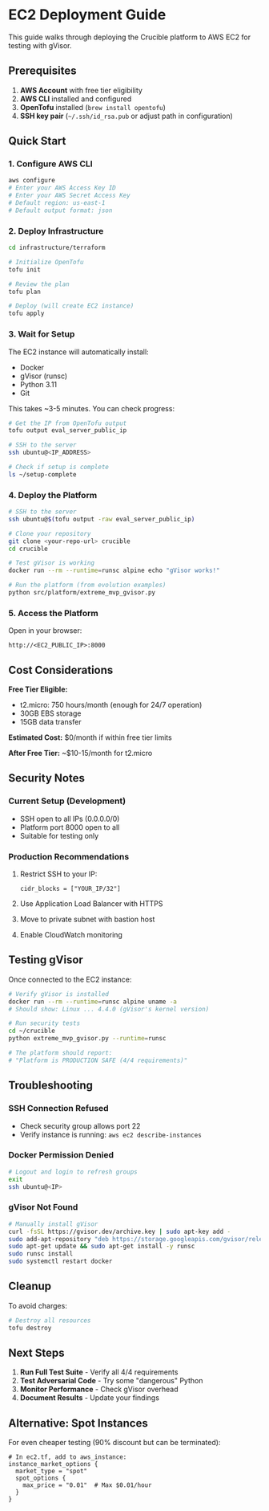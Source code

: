 # EC2 Deployment Guide

This guide walks through deploying the Crucible platform to AWS EC2 for testing with gVisor.

## Prerequisites

1. **AWS Account** with free tier eligibility
2. **AWS CLI** installed and configured
3. **OpenTofu** installed (`brew install opentofu`)
4. **SSH key pair** (`~/.ssh/id_rsa.pub` or adjust path in configuration)

## Quick Start

### 1. Configure AWS CLI

```bash
aws configure
# Enter your AWS Access Key ID
# Enter your AWS Secret Access Key
# Default region: us-east-1
# Default output format: json
```

### 2. Deploy Infrastructure

```bash
cd infrastructure/terraform

# Initialize OpenTofu
tofu init

# Review the plan
tofu plan

# Deploy (will create EC2 instance)
tofu apply
```

### 3. Wait for Setup

The EC2 instance will automatically install:
- Docker
- gVisor (runsc)
- Python 3.11
- Git

This takes ~3-5 minutes. You can check progress:

```bash
# Get the IP from OpenTofu output
tofu output eval_server_public_ip

# SSH to the server
ssh ubuntu@<IP_ADDRESS>

# Check if setup is complete
ls ~/setup-complete
```

### 4. Deploy the Platform

```bash
# SSH to the server
ssh ubuntu@$(tofu output -raw eval_server_public_ip)

# Clone your repository
git clone <your-repo-url> crucible
cd crucible

# Test gVisor is working
docker run --rm --runtime=runsc alpine echo "gVisor works!"

# Run the platform (from evolution examples)
python src/platform/extreme_mvp_gvisor.py
```

### 5. Access the Platform

Open in your browser:
```
http://<EC2_PUBLIC_IP>:8000
```

## Cost Considerations

**Free Tier Eligible:**
- t2.micro: 750 hours/month (enough for 24/7 operation)
- 30GB EBS storage
- 15GB data transfer

**Estimated Cost:** $0/month if within free tier limits

**After Free Tier:** ~$10-15/month for t2.micro

## Security Notes

### Current Setup (Development)
- SSH open to all IPs (0.0.0.0/0)
- Platform port 8000 open to all
- Suitable for testing only

### Production Recommendations
1. Restrict SSH to your IP:
   ```hcl
   cidr_blocks = ["YOUR_IP/32"]
   ```

2. Use Application Load Balancer with HTTPS

3. Move to private subnet with bastion host

4. Enable CloudWatch monitoring

## Testing gVisor

Once connected to the EC2 instance:

```bash
# Verify gVisor is installed
docker run --rm --runtime=runsc alpine uname -a
# Should show: Linux ... 4.4.0 (gVisor's kernel version)

# Run security tests
cd ~/crucible
python extreme_mvp_gvisor.py --runtime=runsc

# The platform should report:
# "Platform is PRODUCTION SAFE (4/4 requirements)"
```

## Troubleshooting

### SSH Connection Refused
- Check security group allows port 22
- Verify instance is running: `aws ec2 describe-instances`

### Docker Permission Denied
```bash
# Logout and login to refresh groups
exit
ssh ubuntu@<IP>
```

### gVisor Not Found
```bash
# Manually install gVisor
curl -fsSL https://gvisor.dev/archive.key | sudo apt-key add -
sudo add-apt-repository "deb https://storage.googleapis.com/gvisor/releases release main"
sudo apt-get update && sudo apt-get install -y runsc
sudo runsc install
sudo systemctl restart docker
```

## Cleanup

To avoid charges:

```bash
# Destroy all resources
tofu destroy
```

## Next Steps

1. **Run Full Test Suite** - Verify all 4/4 requirements
2. **Test Adversarial Code** - Try some "dangerous" Python
3. **Monitor Performance** - Check gVisor overhead
4. **Document Results** - Update your findings

## Alternative: Spot Instances

For even cheaper testing (90% discount but can be terminated):

```hcl
# In ec2.tf, add to aws_instance:
instance_market_options {
  market_type = "spot"
  spot_options {
    max_price = "0.01"  # Max $0.01/hour
  }
}
```